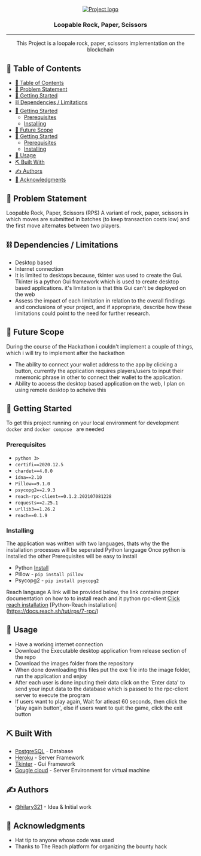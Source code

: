 <p align="center">
  <a href="" rel="noopener">
 <img src="https://docs.reach.sh/assets/logo.png" alt="Project logo"></a>
</p>
<h3 align="center">Loopable Rock, Paper, Scissors</h3>

<div align="center">


</div>

---

<p align="center"> This Project is a loopale rock, paper, scissors implementation on the blockchain
    <br> 
</p>

## 📝 Table of Contents

- [📝 Table of Contents](#-table-of-contents)
- [🧐 Problem Statement <a name = "problem_statement"></a>](#-problem-statement-)
- [🏁 Getting Started <a name = "getting_started"></a>](#-getting-started-)
- [⛓️ Dependencies / Limitations <a name = "limitations"></a>](#️-dependencies--limitations-)
- [🏁 Getting Started <a name = "getting_started"></a>](#-getting-started-)
  - [Prerequisites](#prerequisites)
  - [Installing](#installing)
- [🚀 Future Scope <a name = "future_scope"></a>](#-future-scope-)
- [🏁 Getting Started <a name = "getting_started"></a>](#-getting-started-)
  - [Prerequisites](#prerequisites)
  - [Installing](#installing)
- [🎈 Usage <a name="usage"></a>](#-usage-)
- [⛏️ Built With <a name = "tech_stack"></a>](#️-built-with-)
- [✍️ Authors <a name = "authors"></a>](#️-authors-)
- [🎉 Acknowledgments <a name = "acknowledgments"></a>](#-acknowledgments-)

## 🧐 Problem Statement <a name = "problem_statement"></a>

Loopable Rock, Paper, Scissors (RPS)
A variant of rock, paper, scissors in which moves are submitted in batches (to keep transaction costs low) and the first move alternates between two players.

## ⛓️ Dependencies / Limitations <a name = "limitations"></a>

- Desktop based
- Internet connection
- It is limited to desktops because, tkinter was used to create the Gui. Tkinter is a python Gui framework which is used to create desktop based applications. it's limitation is that this Gui can't be deployed on the web
- Assess the impact of each limitation in relation to the overall findings and conclusions of your project, and if
  appropriate, describe how these limitations could point to the need for further research. 

## 🚀 Future Scope <a name = "future_scope"></a>
During the course of the Hackathon i couldn't implement a couple of things, which i will try to implement after the hackathon
- The ability to connect your wallet address to the app by clicking a button, currently the application requires players/users to input their mnemonic phrase in other to connect their wallet to the application.
- Ability to access the desktop based application on the web, I plan on using remote desktop to acheive this 

## 🏁 Getting Started <a name = "getting_started"></a>

To get this project running on your local environment for development `docker` and `docker compose ` are needed

### Prerequisites
- ``` python 3> ```
- ```certifi==2020.12.5```
- ```chardet==4.0.0```
- ```idna==2.10```
- ``` Pillow==9.1.0 ```
- ``` psycopg2==2.9.3 ```
- ``` reach-rpc-client==0.1.2.202107081228 ```
- ``` requests==2.25.1 ```
- ``` urllib3==1.26.2 ```
- ``` reach==0.1.9 ```


### Installing
The application was written with two languages, thats why the the installation processes will be seperated 
Python language
Once python is installed the other Prerequisites will be easy to install 
- Python [Install](https://www.python.org/downloads/?msclkid=95fb884bc30d11ec9c77c9d90aa64d9f)
- Pillow - ```pip install pillow```
- Psycopg2 - ```pip install psycopg2```

Reach language
A link will be provided below, the link contains proper documentation on how to to install reach and it python rpc-client
[Click reach installation](https://docs.reach.sh/tut/rps/)
[Python-Reach installation] (https://docs.reach.sh/tut/rps/7-rpc/)


## 🎈 Usage <a name="usage"></a>
- Have a working internet connection 
- Download the Executable desktop application from release section of the repo
- Download the images folder from the repository
- When done downloading this files put the exe file into the image folder, run the application and enjoy
- After each user is done inputing their data click on the 'Enter data' to send your input data to the database which is passed to the rpc-client server to execute the program
- If users want to play again, Wait for atleast 60 seconds, then click the 'play again button', else if users want to quit the game, click the exit button



## ⛏️ Built With <a name = "tech_stack"></a>

- [PostgreSQL](https://www.postgresql.org) - Database
- [Heroku](https://www.heroku.com) - Server Framework
- [Tkinter](https://pythonbasics.org/tkinter) - Gui Framework
- [Gougle cloud](https://console.cloud.google.com/) - Server Environment for virtual machine

## ✍️ Authors <a name = "Hilary"></a>

- [@hilary321](https://github.com/hilary3211) - Idea & Initial work


## 🎉 Acknowledgments <a name = "acknowledgments"></a>

- Hat tip to anyone whose code was used
- Thanks to The Reach platform for organizing the bounty hack
